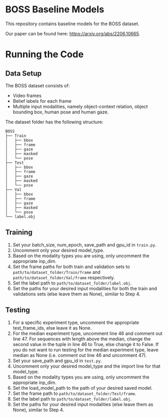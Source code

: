 # BOSS Baseline Models
This repository contains baseline models for the BOSS dataset.

Our paper can be found here: https://arxiv.org/abs/2206.10665.

# Running the Code
## Data Setup
The BOSS dataset consists of:
- Video frames
- Belief labels for each frame
- Multiple input modalities, namely object-context relation, object bounding box, human pose and human gaze.

The dataset folder has the following structure:
```
BOSS
├── Train
│   ├── bbox
│   ├── frame
│   ├── gaze
│   ├── masked
│   └── pose
├── Test
│   ├── bbox
│   ├── frame
│   ├── gaze
│   ├── masked
│   └── pose
├── Val
│   ├── bbox
│   ├── frame
│   ├── gaze
│   ├── masked
│   └── pose
└── label.obj
```

## Training
1. Set your batch_size, num_epoch, save_path and gpu_id in `train.py`.
2. Uncomment only your desired model_type.
3. Based on the modality types you are using, only uncomment the appropriate inp_dim.
4. Set the frame paths for both train and validation sets to `path/to/dataset_folder/Train/frame` and `path/to/dataset_folder/Val/frame` respectively.
5. Set the label path to `path/to/dataset_folder/label.obj`.
6. Set the paths for your desired input modalities for both the train and validations sets (else leave them as None), similar to Step 4.

## Testing
1. For a specific experiment type, uncomment the appropriate test_frame_ids, else leave it as None.
2. For the median experiment type, uncomment line 46 and comment out line 47. For sequences with length above the median, change the second value in the tuple in line 46 to True, else change it to False. If you do not want to run testing for the median experiment type, leave median as None (i.e. comment out line 46 and uncomment 47).
2. Set your save_path and gpu_id in `test.py`.
3. Uncomment only your desired model_type and the import line for that model_type.
4. Based on the modality types you are using, only uncomment the appropriate inp_dim.
5. Set the load_model_path to the path of your desired saved model.
6. Set the frame path to `path/to/dataset_folder/Test/frame`.
7. Set the label path to `path/to/dataset_folder/label.obj`.
8. Set the paths for your desired input modalities (else leave them as None), similar to Step 4.